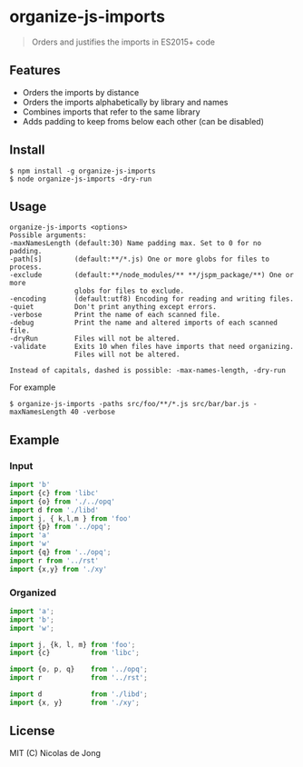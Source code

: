 # organize-js-imports

> Orders and justifies the imports in ES2015+ code

## Features

- Orders the imports by distance
- Orders the imports alphabetically by library and names
- Combines imports that refer to the same library
- Adds padding to keep froms below each other (can be disabled)

## Install

```
$ npm install -g organize-js-imports
$ node organize-js-imports -dry-run
```

## Usage

```
organize-js-imports <options>
Possible arguments:
-maxNamesLength (default:30) Name padding max. Set to 0 for no padding.
-path[s]        (default:**/*.js) One or more globs for files to process.
-exclude        (default:**/node_modules/** **/jspm_package/**) One or more
                globs for files to exclude.
-encoding       (default:utf8) Encoding for reading and writing files.
-quiet          Don't print anything except errors.
-verbose        Print the name of each scanned file.
-debug          Print the name and altered imports of each scanned file.  
-dryRun         Files will not be altered.
-validate       Exits 10 when files have imports that need organizing.
                Files will not be altered.

Instead of capitals, dashed is possible: -max-names-length, -dry-run
```

For example
```
$ organize-js-imports -paths src/foo/**/*.js src/bar/bar.js -maxNamesLength 40 -verbose
```


## Example

### Input
```javascript
import 'b'
import {c} from 'libc'
import {o} from './../opq'
import d from './libd'
import j, { k,l,m } from 'foo'
import {p} from '../opq';
import 'a'
import 'w'
import {q} from '../opq';
import r from '../rst'
import {x,y} from './xy'
```

### Organized
```javascript
import 'a';
import 'b';
import 'w';

import j, {k, l, m} from 'foo';
import {c}          from 'libc';

import {o, p, q}    from '../opq';
import r            from '../rst';

import d            from './libd';
import {x, y}       from './xy';
```

## License

MIT (C) Nicolas de Jong
